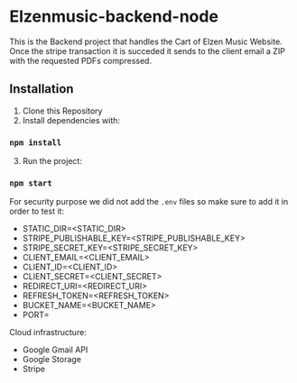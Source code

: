 # Elzenmusic-backend-node

This is the Backend project that handles the Cart of Elzen Music Website. Once the stripe transaction it is succeded it sends to the client email a ZIP with the requested PDFs compressed.  


## Installation

1. Clone this Repository
2. Install dependencies with:

### `npm install`

3. Run the project:

### `npm start`

For security purpose we did not add the `.env` files so make sure to add it in order to test it:

- STATIC_DIR=<STATIC_DIR>
- STRIPE_PUBLISHABLE_KEY=<STRIPE_PUBLISHABLE_KEY>
- STRIPE_SECRET_KEY=<STRIPE_SECRET_KEY>
- CLIENT_EMAIL=<CLIENT_EMAIL>
- CLIENT_ID=<CLIENT_ID>
- CLIENT_SECRET=<CLIENT_SECRET>
- REDIRECT_URI=<REDIRECT_URI>
- REFRESH_TOKEN=<REFRESH_TOKEN>
- BUCKET_NAME=<BUCKET_NAME>
- PORT=<PORT>

Cloud infrastructure:
- Google Gmail API
- Google Storage
- Stripe
